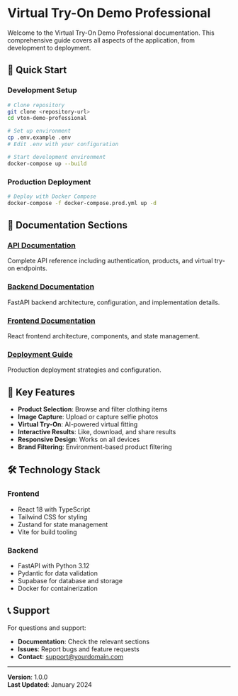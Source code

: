 # Virtual Try-On Demo Professional

Welcome to the Virtual Try-On Demo Professional documentation. This comprehensive guide covers all aspects of the application, from development to deployment.

## 🚀 Quick Start

### Development Setup
```bash
# Clone repository
git clone <repository-url>
cd vton-demo-professional

# Set up environment
cp .env.example .env
# Edit .env with your configuration

# Start development environment
docker-compose up --build
```

### Production Deployment
```bash
# Deploy with Docker Compose
docker-compose -f docker-compose.prod.yml up -d
```

## 📖 Documentation Sections

### [API Documentation](API.md)
Complete API reference including authentication, products, and virtual try-on endpoints.

### [Backend Documentation](backend/README.md)
FastAPI backend architecture, configuration, and implementation details.

### [Frontend Documentation](frontend/README.md)
React frontend architecture, components, and state management.

### [Deployment Guide](DEPLOYMENT.md)
Production deployment strategies and configuration.

## 🎯 Key Features

- **Product Selection**: Browse and filter clothing items
- **Image Capture**: Upload or capture selfie photos
- **Virtual Try-On**: AI-powered virtual fitting
- **Interactive Results**: Like, download, and share results
- **Responsive Design**: Works on all devices
- **Brand Filtering**: Environment-based product filtering

## 🛠️ Technology Stack

### Frontend
- React 18 with TypeScript
- Tailwind CSS for styling
- Zustand for state management
- Vite for build tooling

### Backend
- FastAPI with Python 3.12
- Pydantic for data validation
- Supabase for database and storage
- Docker for containerization

## 📞 Support

For questions and support:
- **Documentation**: Check the relevant sections
- **Issues**: Report bugs and feature requests
- **Contact**: support@yourdomain.com

---

**Version**: 1.0.0  
**Last Updated**: January 2024
